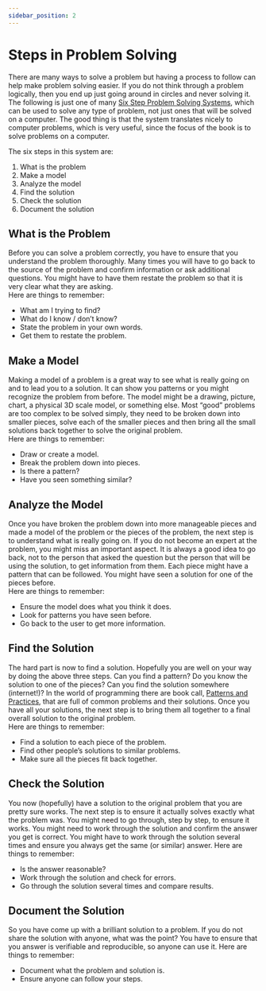 ```yaml
---
sidebar_position: 2
---
```


# Steps in Problem Solving

There are many ways to solve a problem but having a process to follow can help make problem solving easier. If you do not think through a problem logically, then you end up just going around in circles and never solving it. The following is just one of many <a href='https://www.google.com/search?q=six+step+problem+solving+system'>Six Step Problem Solving Systems</a>, which can be used to solve any type of problem, not just ones that will be solved on a computer. The good thing is that the system translates nicely to computer problems, which is very useful, since the focus of the book is to solve problems on a computer. 

The six steps in this system are:

1. What is the problem
2. Make a model
3. Analyze the model
4. Find the solution
5. Check the solution
6. Document the solution

## What is the Problem

Before you can solve a problem correctly, you have to ensure that you understand the problem thoroughly. Many times you will have to go back to the source of the problem and confirm information or ask additional questions. You might have to have them restate the problem so that it is very clear what they are asking.  
Here are things to remember:

* What am I trying to find?
* What do I know / don’t know?
* State the problem in your own words.
* Get them to restate the problem.

## Make a Model

Making a model of a problem is a great way to see what is really going on and to lead you to a solution. It can show you patterns or you might recognize the problem from before. The model might be a drawing, picture, chart, a physical 3D scale model, or something else. Most “good” problems are too complex to be solved simply, they need to be broken down into smaller pieces, solve each of the smaller pieces and then bring all the small solutions back together to solve the original problem.  
Here are things to remember:

* Draw or create a model.
* Break the problem down into pieces.
* Is there a pattern?
* Have you seen something similar?

## Analyze the Model

Once you have broken the problem down into more manageable pieces and made a model of the problem or the pieces of the problem, the next step is to understand what is really going on. If you do not become an expert at the problem, you might miss an important aspect. It is always a good idea to go back, not to the person that asked the question but the person that will be using the solution, to get information from them. Each piece might have a pattern that can be followed. You might have seen a solution for one of the pieces before.  
Here are things to remember:

* Ensure the model does what you think it does.
* Look for patterns you have seen before.
* Go back to the user to get more information.

## Find the Solution

The hard part is now to find a solution. Hopefully you are well on your way by doing the above three steps. Can you find a pattern? Do you know the solution to one of the pieces? Can you find the solution somewhere (internet!)? In the world of programming there are book call, <a href='https://en.wikipedia.org/wiki/Software_design_pattern'>Patterns and Practices</a>, that are full of common problems and their solutions. Once you have all your solutions, the next step is to bring them all together to a final overall solution to the original problem.  
Here are things to remember:

* Find a solution to each piece of the problem.
* Find other people’s solutions to similar problems.
* Make sure all the pieces fit back together.

## Check the Solution

You now (hopefully) have a solution to the original problem that you are pretty sure works. The next step is to ensure it actually solves exactly what the problem was. You might need to go through, step by step, to ensure it works. You might need to work through the solution and confirm the answer you get is correct. You might have to work through the solution several times and ensure you always get the same (or similar) answer. 
Here are things to remember:  

* Is the answer reasonable?
* Work through the solution and check for errors.
* Go through the solution several times and compare results.

## Document the Solution

So you have come up with a brilliant solution to a problem. If you do not share the solution with anyone, what was the point? You have to ensure that you answer is verifiable and reproducible, so anyone can use it. 
Here are things to remember:  

* Document what the problem and solution is.
* Ensure anyone can follow your steps.
